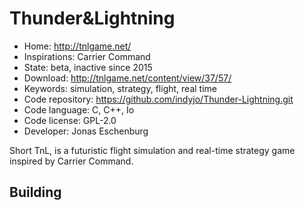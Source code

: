 # Thunder&Lightning

- Home: http://tnlgame.net/
- Inspirations: Carrier Command
- State: beta, inactive since 2015
- Download: http://tnlgame.net/content/view/37/57/
- Keywords: simulation, strategy, flight, real time
- Code repository: https://github.com/indyjo/Thunder-Lightning.git
- Code language: C, C++, Io
- Code license: GPL-2.0
- Developer: Jonas Eschenburg

Short TnL, is a futuristic flight simulation and real-time strategy game inspired by Carrier Command.

## Building
